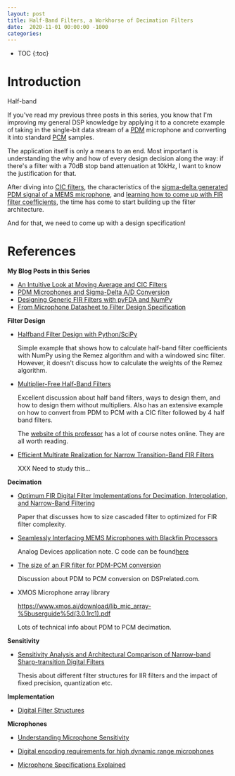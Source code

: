 ```yaml
---
layout: post
title: Half-Band Filters, a Workhorse of Decimation Filters
date:  2020-11-01 00:00:00 -1000
categories:
---
```


* TOC
{:toc}

# Introduction

Half-band 


If you've read my previous three posts in this series, you know that I'm improving my general DSP
knowledge by applying it to a concrete example of taking in the single-bit data stream of
a [PDM](https://en.wikipedia.org/wiki/Pulse-density_modulation) microphone and converting it 
into standard [PCM](https://en.wikipedia.org/wiki/Pulse-code_modulation) samples.

The application itself is only a means to an end. Most important is understanding the why and 
how of every design decision along the way: if there's a filter with a 70dB stop band
attenuation at 10kHz, I want to know the justification for that.

After diving into [CIC filters](/2020/09/30/Moving-Average-and-CIC-Filters.html), 
the characteristics of the 
[sigma-delta generated PDM signal of a MEMS microphone](/2020/10/04/PDM-Microphones-and-Sigma-Delta-Conversion.html), 
and [learning how to come up with FIR filter coefficients](/2020/10/11/Designing-Generic-FIR-Filters-with-pyFDA-and-Numpy.html),
the time has come to start building up the filter architecture.

And for that, we need to come up with a design specification!


# References

**My Blog Posts in this Series**

* [An Intuitive Look at Moving Average and CIC Filters](/2020/09/30/Moving-Average-and-CIC-Filters.html)
* [PDM Microphones and Sigma-Delta A/D Conversion](http://localhost:4000/2020/10/04/PDM-Microphones-and-Sigma-Delta-Conversion.html)
* [Designing Generic FIR Filters with pyFDA and NumPy](/2020/10/11/Designing-Generic-FIR-Filters-with-pyFDA-and-Numpy.html)
* [From Microphone Datasheet to Filter Design Specification](/2020/10/17/From-Microphone-Datasheet-to-Design-Specification.html)

**Filter Design**

* [Halfband Filter Design with Python/SciPy](https://www.dsprelated.com/showcode/270.php)

    Simple example that shows how to calculate half-band filter coefficients with NumPy using the Remez
    algorithm and with a windowed sinc filter. However, it doesn't discuss how to calculate the weights
    of the Remez algorithm.

* [Multiplier-Free Half-Band Filters](https://www.cs.tut.fi/~ts/sldsp_part2_identical_subfilters_halfband.pdf)

    Excellent discussion about half band filters, ways to design them, and how to design them without
    multipliers. Also has an extensive example on how to convert from PDM to PCM with a CIC filter followed
    by 4 half band filters.

    The [website of this professor](https://www.cs.tut.fi/~ts/) has a lot of course notes online. They are 
    all worth reading.

* [Efficient Multirate Realization for Narrow Transition-Band FIR Filters](https://www.cs.tut.fi/~ts/Part4_Tor_Tapio1.pdf)

    XXX Need to study this...

**Decimation**

* [Optimum FIR Digital Filter Implementations for Decimation, Interpolation, and Narrow-Band Filtering](https://web.ece.ucsb.edu/Faculty/Rabiner/ece259/Reprints/087_optimum%20fir%20digital%20filters.pdf)

    Paper that discusses how to size cascaded filter to optimized for FIR filter complexity.

* [Seamlessly Interfacing MEMS Microphones with Blackfin Processors](https://www.analog.com/media/en/technical-documentation/application-notes/EE-350rev1.pdf)

    Analog Devices application note. C code can be found[here](https://www.analog.com/media/en/technical-documentation/application-notes/EE350v01.zip)

* [The size of an FIR filter for PDM-PCM conversion](https://www.dsprelated.com/thread/11806/the-size-of-an-fir-filter-for-pdm-pcm-conversion)

    Discussion about PDM to PCM conversion on DSPrelated.com.

* XMOS Microphone array library

    https://www.xmos.ai/download/lib_mic_array-%5buserguide%5d(3.0.1rc1).pdf

    Lots of technical info about PDM to PCM decimation.

**Sensitivity**

* [Sensitivity Analysis and Architectural Comparison of Narrow-band Sharp-transition Digital Filters](https://core.ac.uk/download/pdf/10195225.pdf)

    Thesis about different filter structures for IIR filters and the impact of fixed precision, quantization etc.

**Implementation**

* [Digital Filter Structures](http://www.ee.ic.ac.uk/hp/staff/dmb/courses/DSPDF/01000_Structures.pdf)

**Microphones**

* [Understanding Microphone Sensitivity](https://www.analog.com/en/analog-dialogue/articles/understanding-microphone-sensitivity.html)

* [Digital encoding requirements for high dynamic range microphones](https://www.infineon.com/dgdl/Infineon-AN556%20Digital%20encoding%20requirements%20for%20high%20dynamic%20range%20microphones-AN-v01_00-EN.pdf?fileId=5546d4626102d35a01612d1e33876ad8)

* [Microphone Specifications Explained](https://invensense.tdk.com/wp-content/uploads/2015/02/AN-1112-v1.1.pdf)


